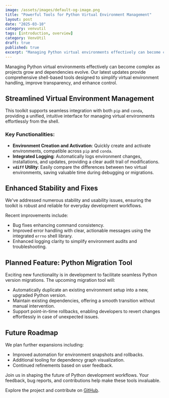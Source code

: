 ```yaml
---
image: /assets/images/default-og-image.png
title: "Powerful Tools for Python Virtual Environment Management"
layout: post
date: "2025-03-10"
category: venvutil
tags: [introduction, overview]
category: VenvUtil
draft: true
published: true
excerpt: "Managing Python virtual environments effectively can become complex as projects grow and dependencies evolve. Our latest updates provide comprehensive shell-based tools designed to simplify virtual environment handling, improve transparency, and enhance control."
---
```


Managing Python virtual environments effectively can become complex as projects grow and dependencies evolve. Our latest updates provide comprehensive shell-based tools designed to simplify virtual environment handling, improve transparency, and enhance control.

## Streamlined Virtual Environment Management

This toolkit supports seamless integration with both `pip` and `conda`, providing a unified, intuitive interface for managing virtual environments effortlessly from the shell.

### Key Functionalities:

- **Environment Creation and Activation**: Quickly create and activate environments, compatible across `pip` and `conda`.
- **Integrated Logging**: Automatically logs environment changes, installations, and updates, providing a clear audit trail of modifications.
- **`vdiff` Utility**: Easily compare the differences between two virtual environments, saving valuable time during debugging or migrations.

## Enhanced Stability and Fixes

We've addressed numerous stability and usability issues, ensuring the toolkit is robust and reliable for everyday development workflows.

Recent improvements include:
- Bug fixes enhancing command consistency.
- Improved error handling with clear, actionable messages using the integrated `errno` shell library.
- Enhanced logging clarity to simplify environment audits and troubleshooting.

## Planned Feature: Python Migration Tool

Exciting new functionality is in development to facilitate seamless Python version migrations. The upcoming migration tool will:

- Automatically duplicate an existing environment setup into a new, upgraded Python version.
- Maintain existing dependencies, offering a smooth transition without manual intervention.
- Support point-in-time rollbacks, enabling developers to revert changes effortlessly in case of unexpected issues.

## Future Roadmap

We plan further expansions including:
- Improved automation for environment snapshots and rollbacks.
- Additional tooling for dependency graph visualization.
- Continued refinements based on user feedback.

Join us in shaping the future of Python development workflows. Your feedback, bug reports, and contributions help make these tools invaluable.

Explore the project and contribute on [GitHub](https://github.com/unixwzrd/python-venv-tools).

